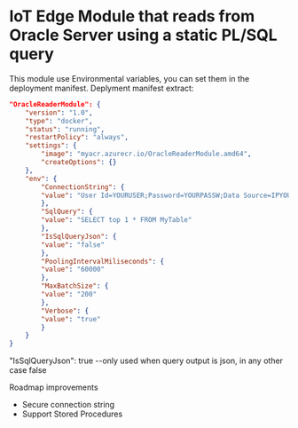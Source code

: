 # IoT Edge Module that reads from Oracle Server using a static PL/SQL query

This module use Environmental variables, you can set them in the deployment manifest. Deplyment manifest extract:

```json
"OracleReaderModule": {
	"version": "1.0",
	"type": "docker",
	"status": "running",
	"restartPolicy": "always",
	"settings": {
		"image": "myacr.azurecr.io/OracleReaderModule.amd64",
		"createOptions": {}
	},
	"env": {
		"ConnectionString": {
		"value": "User Id=YOURUSER;Password=YOURPASSW;Data Source=IPYOURSERVER:YOURPORT/YOURSID;"
		},
		"SqlQuery": {
		"value": "SELECT top 1 * FROM MyTable"
		},
		"IsSqlQueryJson": {
		"value": "false"
		},
		"PoolingIntervalMiliseconds": {
		"value": "60000"
		},
		"MaxBatchSize": {
		"value": "200"
		},
		"Verbose": {
		"value": "true"
		}
	}
}
```

"IsSqlQueryJson": true --only used when query output is json, in any other case false

Roadmap improvements

 - Secure connection string
 - Support Stored Procedures

